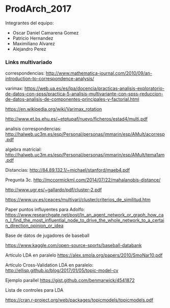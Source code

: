 # ProdArch_2017
Integrantes del equipo: 
* Oscar Daniel Camarena Gomez 
* Patricio Hernandez 
* Maximiliano Alvarez 
* Alejandro Perez

### Links multivariado
correspondencias:
http://www.mathematica-journal.com/2010/09/an-introduction-to-correspondence-analysis/

varimax:
https://web.ua.es/es/lpa/docencia/practicas-analisis-exploratorio-de-datos-con-spss/practica-5-analisis-multivariante-con-spss-reduccion-de-datos-analisis-de-componentes-principales-y-factorial.html

https://en.wikipedia.org/wiki/Varimax_rotation

http://www.et.bs.ehu.es/~etptupaf/nuevo/ficheros/estad4/multi.pdf

analisis correspondencias:
http://halweb.uc3m.es/esp/Personal/personas/jmmarin/esp/AMult/acorresp.pdf

algebra matricial:
http://halweb.uc3m.es/esp/Personal/personas/jmmarin/esp/AMult/tema1am.pdf

Distancias:
http://84.89.132.1/~michael/stanford/maeb4.pdf

Pregunta 3c.
http://mccormickml.com/2014/07/22/mahalanobis-distance/

http://www.ugr.es/~gallardo/pdf/cluster-2.pdf

https://www.uv.es/ceaces/multivari/cluster/criterios_de_similitud.htm

Paper puntos influyentes para Adolfo:
https://www.researchgate.net/post/In_an_agent_network_or_graph_how_can_I_find_the_most_influential_node_to_drive_the_whole_network_to_a_certain_direction_opinion_or_idea


Base de datos de jugadores de baseball

https://www.kaggle.com/open-source-sports/baseball-databank

Artículo LDA en paralelo
https://alex.smola.org/papers/2010/SmoNar10.pdf

Artículo Cross-Validation LDA en paralelo:
http://ellisp.github.io/blog/2017/01/05/topic-model-cv

Ejemplo parallel
https://gist.github.com/benmarwick/4541872

Lista de controles para LDA

https://cran.r-project.org/web/packages/topicmodels/topicmodels.pdf
